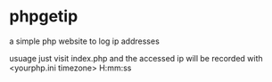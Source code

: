 phpgetip
========

a simple php website to log ip addresses

usuage just visit index.php and the accessed ip will be recorded with <yourphp.ini timezone> H:mm:ss
